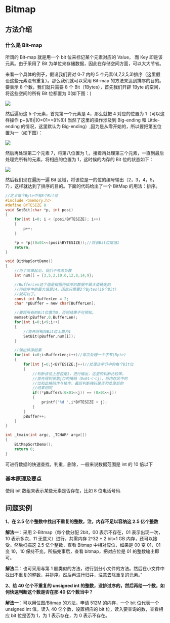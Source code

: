 # Bitmap

## 方法介绍

### 什么是 Bit-map

所谓的 Bit-map 就是用一个 bit 位来标记某个元素对应的 Value， 而 Key 即是该元素。由于采用了 Bit 为单位来存储数据，因此在存储空间方面，可以大大节省。

来看一个具体的例子，假设我们要对 0-7 内的 5 个元素(4,7,2,5,3)排序（这里假设这些元素没有重复）。那么我们就可以采用 Bit-map 的方法来达到排序的目的。要表示 8 个数，我们就只需要 8 个 Bit（1Bytes），首先我们开辟 1Byte 的空间，将这些空间的所有 Bit 位都置为 0(如下图：)

![](https://ngte-superbed.oss-cn-beijing.aliyuncs.com/book/The-Art-Of-Programming/images/9/9.2/9.2.1.gif)

然后遍历这 5 个元素，首先第一个元素是 4，那么就把 4 对应的位置为 1（可以这样操作 p+(i/8)|(0×01<<(i%8)) 当然了这里的操作涉及到 Big-ending 和 Little-ending 的情况，这里默认为 Big-ending）,因为是从零开始的，所以要把第五位置为一（如下图）：

![](https://ngte-superbed.oss-cn-beijing.aliyuncs.com/book/The-Art-Of-Programming/images/9/9.2/9.2.2.gif)

然后再处理第二个元素 7，将第八位置为 1,，接着再处理第三个元素，一直到最后处理完所有的元素，将相应的位置为 1，这时候的内存的 Bit 位的状态如下：

![](https://ngte-superbed.oss-cn-beijing.aliyuncs.com/book/The-Art-Of-Programming/images/9/9.2/9.2.3.gif)

然后我们现在遍历一遍 Bit 区域，将该位是一的位的编号输出（2，3，4，5，7），这样就达到了排序的目的。下面的代码给出了一个 BitMap 的用法：排序。

```c
//定义每个Byte中有8个Bit位
#include ＜memory.h＞
#define BYTESIZE 8
void SetBit(char *p, int posi)
{
    for(int i=0; i < (posi/BYTESIZE); i++)
    {
        p++;
    }

    *p = *p|(0x01<<(posi%BYTESIZE));//将该Bit位赋值1
    return;
}

void BitMapSortDemo()
{
    //为了简单起见，我们不考虑负数
    int num[] = {3,5,2,10,6,12,8,14,9};

    //BufferLen这个值是根据待排序的数据中最大值确定的
    //待排序中的最大值是14，因此只需要2个Bytes(16个Bit)
    //就可以了。
    const int BufferLen = 2;
    char *pBuffer = new char[BufferLen];

    //要将所有的Bit位置为0，否则结果不可预知。
    memset(pBuffer,0,BufferLen);
    for(int i=0;i<9;i++)
    {
        //首先将相应Bit位上置为1
        SetBit(pBuffer,num[i]);
    }

    //输出排序结果
    for(int i=0;i<BufferLen;i++)//每次处理一个字节(Byte)
    {
        for(int j=0;j<BYTESIZE;j++)//处理该字节中的每个Bit位
        {
            //判断该位上是否是1，进行输出，这里的判断比较笨。
            //首先得到该第j位的掩码（0x01＜＜j），将内存区中的
            //位和此掩码作与操作。最后判断掩码是否和处理后的
            //结果相同
            if((*pBuffer&(0x01<<j)) == (0x01<<j))
            {
                printf("%d ",i*BYTESIZE + j);
            }
        }
        pBuffer++;
    }
}

int _tmain(int argc, _TCHAR* argv[])
{
    BitMapSortDemo();
    return 0;
}
```

可进行数据的快速查找，判重，删除，一般来说数据范围是 int 的 10 倍以下

### 基本原理及要点

使用 bit 数组来表示某些元素是否存在，比如 8 位电话号码.

## 问题实例

**1、在 2.5 亿个整数中找出不重复的整数，注，内存不足以容纳这 2.5 亿个整数**

**解法一**：采用 2-Bitmap（每个数分配 2bit，00 表示不存在，01 表示出现一次，10 表示多次，11 无意义）进行，共需内存 2^32 \* 2 bit=1 GB 内存，还可以接受。然后扫描这 2.5 亿个整数，查看 Bitmap 中相对应位，如果是 00 变 01，01 变 10，10 保持不变。所描完事后，查看 bitmap，把对应位是 01 的整数输出即可。

**解法二**：也可采用与第 1 题类似的方法，进行划分小文件的方法。然后在小文件中找出不重复的整数，并排序。然后再进行归并，注意去除重复的元素。”

**2、给 40 亿个不重复的 unsigned int 的整数，没排过序的，然后再给一个数，如何快速判断这个数是否在那 40 亿个数当中？**

**解法一**：可以用位图/Bitmap 的方法，申请 512M 的内存，一个 bit 位代表一个 unsigned int 值。读入 40 亿个数，设置相应的 bit 位，读入要查询的数，查看相应 bit 位是否为 1，为 1 表示存在，为 0 表示不存在。
